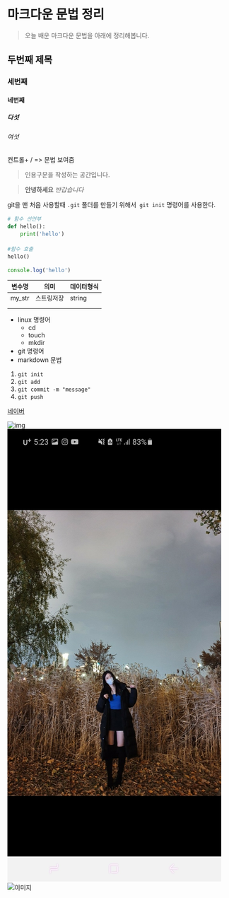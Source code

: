 # 마크다운 문법 정리

> 오늘 배운 마크다운 문법을 아래에 정리해봅니다.

## 두번째 제목

### 세번째

#### 네번째

##### 다섯

###### 여섯

컨트롤+ / => 문법 보여줌

>인용구문을 작성하는 공간입니다.

> **안녕하세요** *반갑습니다*

git을 맨 처음 사용할때 `.git` 폴더를 만들기 위해서` git init` 명령어를 사용한다.

```python
# 함수 선언부
def hello():
    print('hello')
    
#함수 호출
hello()
```

```javascript
console.log('hello')
```

| 변수명 | 의미       | 데이터형식 |
| ------ | ---------- | ---------- |
| my_str | 스트링저장 | string     |
|        |            |            |
|        |            |            |

- linux 명령어
  - cd
  - touch
  - mkdir
- git 명령어
- markdown 문법

1. `git init`
2. `git add`
3. `git commit -m "message"`
4. `git push`

[네이버](https://naver.com)

![img](C:\Users\Jaewoo\Desktop\img.jpg)![KakaoTalk_20201229_172349730](mymarkdown.assets/KakaoTalk_20201229_172349730.jpg)![이미지](https://blog.kakaocdn.net/dn/0mySg/btqCUccOGVk/nQ68nZiNKoIEGNJkooELF1/img.jpg)